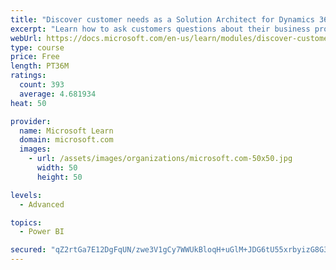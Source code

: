 ```yaml
---
title: "Discover customer needs as a Solution Architect for Dynamics 365 and Power Platform"
excerpt: "Learn how to ask customers questions about their business processes and feature requirements to create a viable solution."
webUrl: https://docs.microsoft.com/en-us/learn/modules/discover-customer-needs/
type: course
price: Free
length: PT36M
ratings:
  count: 393
  average: 4.681934
heat: 50

provider:
  name: Microsoft Learn
  domain: microsoft.com
  images:
    - url: /assets/images/organizations/microsoft.com-50x50.jpg
      width: 50
      height: 50

levels:
  - Advanced

topics:
  - Power BI

secured: "qZ2rtGa7E12DgFqUN/zwe3V1gCy7WWUkBloqH+uGlM+JDG6tU55xrbyizG8G3F2I4TPw6PxI0TUxrSkB+uZ2jcM9nXGS+BGJOM5hXVQQcpMFK57gR4bJ6rR5kHF7ymaL2pLg9hYYA8m1S83rws0j6lThOoiHz1B0LWHz/COgjs9F7PMeR324ObWDgzx+xUW3PXHuBsCp+Mtq1MgLrWg0t9oZqUkpddpnWy39a8+c12C2+xEi6TGsWRuJ9gfDARuId+eL1tzhU5DkGBERM+epMK6/fsEwi5+0fBHaq6d/JaBwLB+Ozmtdoy+QpIoOqdTCFwKGpKgKa9Su/0kxIPsn2HhTgBMyrzVPqs/tGqLcOLnqelY8Tv2FNdT6ICAEbHergva0ah8dDa+7M/WbZPrdyhRx8daI54i0hmSpVqey4rU=;kNKRAKDnCKqbRTAJENtH2A=="
---
```


